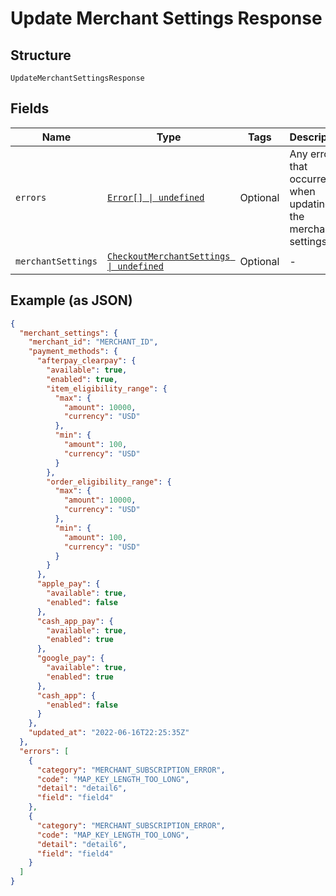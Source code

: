 
# Update Merchant Settings Response

## Structure

`UpdateMerchantSettingsResponse`

## Fields

| Name | Type | Tags | Description |
|  --- | --- | --- | --- |
| `errors` | [`Error[] \| undefined`](../models/error.md) | Optional | Any errors that occurred when updating the merchant settings. |
| `merchantSettings` | [`CheckoutMerchantSettings \| undefined`](../models/checkout-merchant-settings.md) | Optional | - |

## Example (as JSON)

```json
{
  "merchant_settings": {
    "merchant_id": "MERCHANT_ID",
    "payment_methods": {
      "afterpay_clearpay": {
        "available": true,
        "enabled": true,
        "item_eligibility_range": {
          "max": {
            "amount": 10000,
            "currency": "USD"
          },
          "min": {
            "amount": 100,
            "currency": "USD"
          }
        },
        "order_eligibility_range": {
          "max": {
            "amount": 10000,
            "currency": "USD"
          },
          "min": {
            "amount": 100,
            "currency": "USD"
          }
        }
      },
      "apple_pay": {
        "available": true,
        "enabled": false
      },
      "cash_app_pay": {
        "available": true,
        "enabled": true
      },
      "google_pay": {
        "available": true,
        "enabled": true
      },
      "cash_app": {
        "enabled": false
      }
    },
    "updated_at": "2022-06-16T22:25:35Z"
  },
  "errors": [
    {
      "category": "MERCHANT_SUBSCRIPTION_ERROR",
      "code": "MAP_KEY_LENGTH_TOO_LONG",
      "detail": "detail6",
      "field": "field4"
    },
    {
      "category": "MERCHANT_SUBSCRIPTION_ERROR",
      "code": "MAP_KEY_LENGTH_TOO_LONG",
      "detail": "detail6",
      "field": "field4"
    }
  ]
}
```


